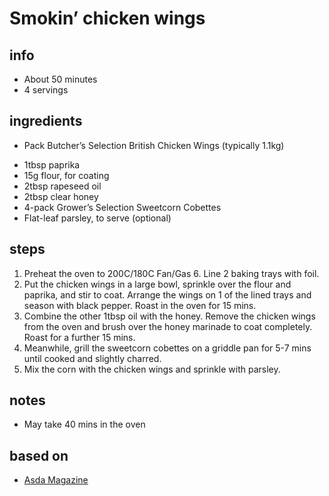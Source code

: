 # Smokin’ chicken wings

## info  
* About 50 minutes  
* 4 servings  

## ingredients
* Pack Butcher’s Selection British Chicken Wings (typically 1.1kg)
- 1tbsp paprika
- 15g flour, for coating
- 2tbsp rapeseed oil
- 2tbsp clear honey
- 4-pack Grower’s Selection Sweetcorn Cobettes
- Flat-leaf parsley, to serve (optional)

## steps  
1. Preheat the oven to 200C/180C Fan/Gas 6. Line 2 baking trays with foil.
2. Put the chicken wings in a large bowl, sprinkle over the flour and paprika, and stir to coat. Arrange the wings on 1 of the lined trays and season with black pepper. Roast in the oven for 15 mins.
3. Combine the other 1tbsp oil with the honey. Remove the chicken wings from the oven and brush over the honey marinade to coat completely. Roast for a further 15 mins.
4. Meanwhile, grill the sweetcorn cobettes on a griddle pan for 5-7 mins until cooked and slightly charred.
5. Mix the corn with the chicken wings and sprinkle with parsley.

## notes  
* May take 40 mins in the oven

## based on  
* [Asda Magazine](https://www.asdagoodliving.co.uk/food/recipes/beat-the-budgets-smokin-chicken-wings-with-homemade-chunky-chips)

